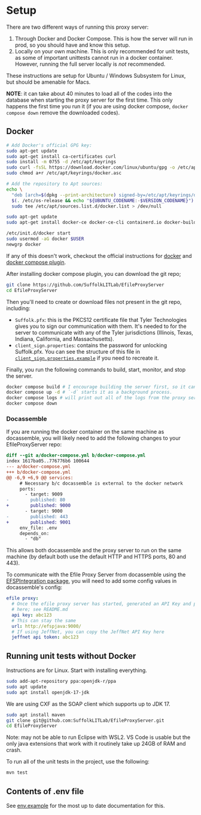 # Setup

There are two different ways of running this proxy server:

1. Through Docker and Docker Compose. This is how the server will run in prod,
   so you should have and know this setup.
2. Locally on your own machine. This is only recommended for unit tests, as
   some of important unittests cannot run in a docker container. However,
   running the full server locally is *not* recommended.

These instructions are setup for Ubuntu / Windows Subsystem for Linux,
but should be amenable for Macs.

**NOTE**: it can take about 40 minutes to load all of the codes into the database when starting the proxy server
for the first time. This only happens the first time you run it (if you are using docker compose, `docker compose down` remove the downloaded codes).

## Docker

```bash
# Add Docker's official GPG key:
sudo apt-get update
sudo apt-get install ca-certificates curl
sudo install -m 0755 -d /etc/apt/keyrings
sudo curl -fsSL https://download.docker.com/linux/ubuntu/gpg -o /etc/apt/keyrings/docker.asc
sudo chmod a+r /etc/apt/keyrings/docker.asc

# Add the repository to Apt sources:
echo \
  "deb [arch=$(dpkg --print-architecture) signed-by=/etc/apt/keyrings/docker.asc] https://download.docker.com/linux/ubuntu \
  $(. /etc/os-release && echo "${UBUNTU_CODENAME:-$VERSION_CODENAME}") stable" | \
  sudo tee /etc/apt/sources.list.d/docker.list > /dev/null

sudo apt-get update
sudo apt-get install docker-ce docker-ce-cli containerd.io docker-buildx-plugin docker-compose-plugin

/etc/init.d/docker start
sudo usermod -aG docker $USER 
newgrp docker 
```

If any of this doesn't work, checkout the official instructions for [docker](https://docs.docker.com/engine/install/ubuntu/)
and [docker compose plugin](https://docs.docker.com/compose/install/linux/#install-using-the-repository).

After installing docker compose plugin, you can download the git repo;

```bash
git clone https://github.com/SuffolkLITLab/EfileProxyServer
cd EfileProxyServer
```

Then you'll need to create or download files not present in the git repo, including:

* `Suffolk.pfx`: this is the PKCS12 certificate file that Tyler Technologies gives you to sign
  our communication with them. It's needed to for the server to communicate with any of the Tyler jurisdictions
  (Illinois, Texas, Indiana, California, and Massachusetts).
* `client_sign.properties`: contains the password for unlocking Suffolk.pfx. You can
  see the structure of this file in
  [`client_sign.properties.example`](../client_sign.properties.example) if you
  need to recreate it.

Finally, you run the following commands to build, start, monitor, and stop the server.

```bash
docker compose build # I encourage building the server first, so it can start immediately.
docker compose up -d # `-d` starts it as a background process.
docker compose logs # will print out all of the logs from the proxy server and the database
docker compose down
```

### Docassemble

If you are running the docker container on the same machine as docassemble, you will likely need to add the following changes to your EfileProxyServer repo:

```diff
diff --git a/docker-compose.yml b/docker-compose.yml
index 1617ba05..776776b6 100644
--- a/docker-compose.yml
+++ b/docker-compose.yml
@@ -6,9 +6,9 @@ services:
     # Necessary b/c docassemble is external to the docker network
     ports:
       - target: 9009
-        published: 80
+        published: 9000
       - target: 9000
-        published: 443
+        published: 9001
     env_file: .env
     depends_on:
       - "db"
```

This allows both docassemble and the proxy server to run on the same machine (by default both use the default HTTP and HTTPS ports, 80 and 443).

To communicate with the Efile Proxy Server from docassemble using the [EFSPIntegration package](https://github.com/SuffolkLITLab/docassemble-EFSPIntegration), you will need to add some config values in docassemble's config:

```yml
efile proxy:
  # Once the efile proxy server has started, generated an API Key and past that
  # here; see README.md
  api key: abc123 
  # This can stay the same
  url: http://efspjava:9000/
  # If using JeffNet, you can copy the JeffNet API Key here
  jeffnet api token: abc123
```

## Running unit tests without Docker

Instructions are for Linux. Start with installing everything.

```bash
sudo add-apt-repository ppa:openjdk-r/ppa
sudo apt update
sudo apt install openjdk-17-jdk
```

We are using CXF as the SOAP client which supports up to JDK 17.

```bash
sudo apt install maven
git clone git@github.com:SuffolkLITLab/EfileProxyServer.git
cd EfileProxyServer
```

Note: may not be able to run Eclipse with WSL2. VS Code is usable but the only java extensions that work with it routinely take up 24GB of RAM and crash.

To run all of the unit tests in the project, use the following:

```bash
mvn test 
```

## Contents of .env file

See [env.example](../env.example) for the most up to date documentation for this.
